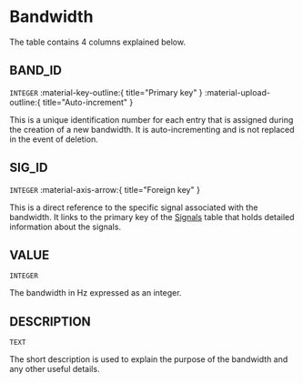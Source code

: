 # Bandwidth
The table contains 4 columns explained below.

## BAND_ID
`INTEGER` :material-key-outline:{ title="Primary key" } :material-upload-outline:{ title="Auto-increment" }

This is a unique identification number for each entry that is assigned during the creation of a new bandwidth. It is auto-incrementing and is not replaced in the event of deletion.

## SIG_ID
`INTEGER` :material-axis-arrow:{ title="Foreign key" }

This is a direct reference to the specific signal associated with the bandwidth. It links to the primary key of the [Signals](db_signals.md) table that holds detailed information about the signals.

## VALUE
`INTEGER`

The bandwidth in Hz expressed as an integer.

## DESCRIPTION
`TEXT`

The short description is used to explain the purpose of the bandwidth and any other useful details.

